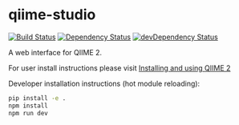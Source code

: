 # qiime-studio

[![Build Status](https://travis-ci.org/qiime2/qiime-studio.svg?branch=master)](https://travis-ci.org/qiime2/qiime-studio) [![Dependency Status](https://david-dm.org/qiime2/qiime-studio.svg)](https://david-dm.org/qiime2/qiime-studio) [![devDependency Status](https://david-dm.org/qiime2/qiime-studio/dev-status.svg)](https://david-dm.org/qiime2/qiime-studio#info=devDependencies)

A web interface for QIIME 2.

For user install instructions please visit [Installing and using QIIME 2](https://github.com/qiime2/qiime2/wiki/Installing-and-using-QIIME-2)


Developer installation instructions (hot module reloading):
```bash
pip install -e .
npm install
npm run dev
```

